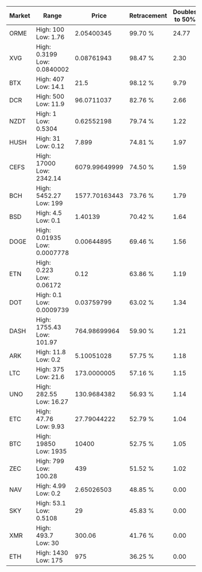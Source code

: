 | Market | Range | Price| Retracement | Doubles to 50% |
| --- | --- | --- | --- | --- |
| ORME | High: 100<br />Low: 1.76 | 2.05400345 | 99.70 % | 24.77 |
| XVG | High: 0.3199<br />Low: 0.0840002 | 0.08761943 | 98.47 % | 2.30 |
| BTX | High: 407<br />Low: 14.1 | 21.5 | 98.12 % | 9.79 |
| DCR | High: 500<br />Low: 11.9 | 96.0711037 | 82.76 % | 2.66 |
| NZDT | High: 1<br />Low: 0.5304 | 0.62552198 | 79.74 % | 1.22 |
| HUSH | High: 31<br />Low: 0.12 | 7.899 | 74.81 % | 1.97 |
| CEFS | High: 17000<br />Low: 2342.14 | 6079.99649999 | 74.50 % | 1.59 |
| BCH | High: 5452.27<br />Low: 199 | 1577.70163443 | 73.76 % | 1.79 |
| BSD | High: 4.5<br />Low: 0.1 | 1.40139 | 70.42 % | 1.64 |
| DOGE | High: 0.01935<br />Low: 0.0007778 | 0.00644895 | 69.46 % | 1.56 |
| ETN | High: 0.223<br />Low: 0.06172 | 0.12 | 63.86 % | 1.19 |
| DOT | High: 0.1<br />Low: 0.0009739 | 0.03759799 | 63.02 % | 1.34 |
| DASH | High: 1755.43<br />Low: 101.97 | 764.98699964 | 59.90 % | 1.21 |
| ARK | High: 11.8<br />Low: 0.2 | 5.10051028 | 57.75 % | 1.18 |
| LTC | High: 375<br />Low: 21.6 | 173.0000005 | 57.16 % | 1.15 |
| UNO | High: 282.55<br />Low: 16.27 | 130.9684382 | 56.93 % | 1.14 |
| ETC | High: 47.76<br />Low: 9.93 | 27.79044222 | 52.79 % | 1.04 |
| BTC | High: 19850<br />Low: 1935 | 10400 | 52.75 % | 1.05 |
| ZEC | High: 799<br />Low: 100.28 | 439 | 51.52 % | 1.02 |
| NAV | High: 4.99<br />Low: 0.2 | 2.65026503 | 48.85 % | 0.00 |
| SKY | High: 53.1<br />Low: 0.5108 | 29 | 45.83 % | 0.00 |
| XMR | High: 493.7<br />Low: 30 | 300.06 | 41.76 % | 0.00 |
| ETH | High: 1430<br />Low: 175 | 975 | 36.25 % | 0.00 |
